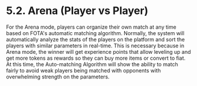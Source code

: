 # 5.2. Arena (Player vs Player)

For the Arena mode, players can organize their own match at any time based on FOTA's automatic matching algorithm. Normally, the system will automatically analyze the stats of the players on the platform and sort the players with similar parameters in real-time. This is necessary because in Arena mode, the winner will get experience points that allow leveling up and get more tokens as rewards so they can buy more items or convert to fiat. At this time, the Auto-matching Algorithm will show the ability to match fairly to avoid weak players being matched with opponents with overwhelming strength on the parameters.
